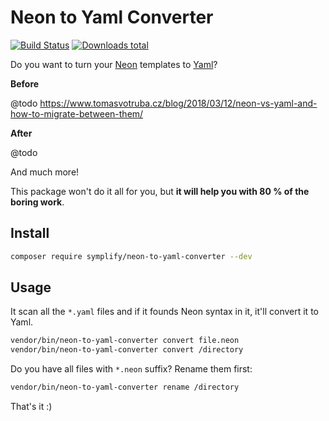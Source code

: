 # Neon to Yaml Converter

[![Build Status](https://img.shields.io/travis/Symplify/NeonToYamlConverter/master.svg?style=flat-square)](https://travis-ci.org/Symplify/NeonToYamlConverter)
[![Downloads total](https://img.shields.io/packagist/dt/symplify/neon-to-yaml-converter.svg?style=flat-square)](https://packagist.org/packages/symplify/neon-to-yaml-converter/stats)

Do you want to turn your [Neon](https://ne-on.org/) templates to [Yaml](https://symfony.com/doc/current/components/yaml.html)?

**Before**

@todo https://www.tomasvotruba.cz/blog/2018/03/12/neon-vs-yaml-and-how-to-migrate-between-them/

**After**

@todo

And much more!

This package won't do it all for you, but **it will help you with 80 % of the boring work**.

## Install

```bash
composer require symplify/neon-to-yaml-converter --dev
```

## Usage

It scan all the `*.yaml` files and if it founds Neon syntax in it, it'll convert it to Yaml.

```bash
vendor/bin/neon-to-yaml-converter convert file.neon
vendor/bin/neon-to-yaml-converter convert /directory
```

Do you have all files with `*.neon` suffix? Rename them first:

```bash
vendor/bin/neon-to-yaml-converter rename /directory
```

That's it :)
